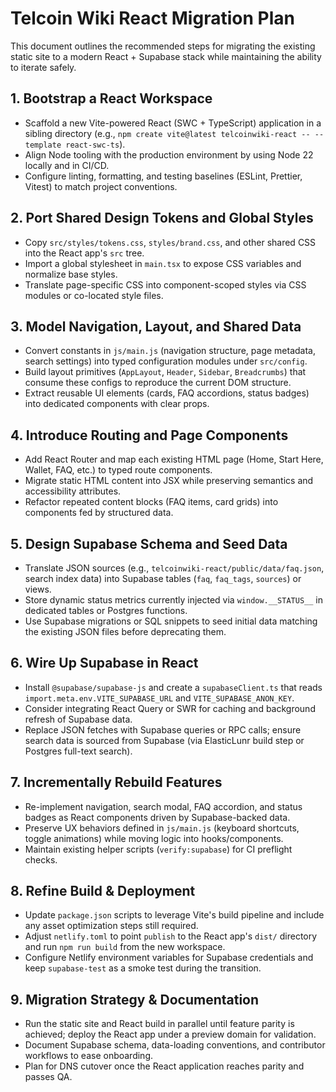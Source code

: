 # Telcoin Wiki React Migration Plan

This document outlines the recommended steps for migrating the existing static site to a modern React + Supabase stack while maintaining the ability to iterate safely.

## 1. Bootstrap a React Workspace
- Scaffold a new Vite-powered React (SWC + TypeScript) application in a sibling directory (e.g., `npm create vite@latest telcoinwiki-react -- --template react-swc-ts`).
- Align Node tooling with the production environment by using Node 22 locally and in CI/CD.
- Configure linting, formatting, and testing baselines (ESLint, Prettier, Vitest) to match project conventions.

## 2. Port Shared Design Tokens and Global Styles
- Copy `src/styles/tokens.css`, `styles/brand.css`, and other shared CSS into the React app's `src` tree.
- Import a global stylesheet in `main.tsx` to expose CSS variables and normalize base styles.
- Translate page-specific CSS into component-scoped styles via CSS modules or co-located style files.

## 3. Model Navigation, Layout, and Shared Data
- Convert constants in `js/main.js` (navigation structure, page metadata, search settings) into typed configuration modules under `src/config`.
- Build layout primitives (`AppLayout`, `Header`, `Sidebar`, `Breadcrumbs`) that consume these configs to reproduce the current DOM structure.
- Extract reusable UI elements (cards, FAQ accordions, status badges) into dedicated components with clear props.

## 4. Introduce Routing and Page Components
- Add React Router and map each existing HTML page (Home, Start Here, Wallet, FAQ, etc.) to typed route components.
- Migrate static HTML content into JSX while preserving semantics and accessibility attributes.
- Refactor repeated content blocks (FAQ items, card grids) into components fed by structured data.

## 5. Design Supabase Schema and Seed Data
- Translate JSON sources (e.g., `telcoinwiki-react/public/data/faq.json`, search index data) into Supabase tables (`faq`, `faq_tags`, `sources`) or views.
- Store dynamic status metrics currently injected via `window.__STATUS__` in dedicated tables or Postgres functions.
- Use Supabase migrations or SQL snippets to seed initial data matching the existing JSON files before deprecating them.

## 6. Wire Up Supabase in React
- Install `@supabase/supabase-js` and create a `supabaseClient.ts` that reads `import.meta.env.VITE_SUPABASE_URL` and `VITE_SUPABASE_ANON_KEY`.
- Consider integrating React Query or SWR for caching and background refresh of Supabase data.
- Replace JSON fetches with Supabase queries or RPC calls; ensure search data is sourced from Supabase (via ElasticLunr build step or Postgres full-text search).

## 7. Incrementally Rebuild Features
- Re-implement navigation, search modal, FAQ accordion, and status badges as React components driven by Supabase-backed data.
- Preserve UX behaviors defined in `js/main.js` (keyboard shortcuts, toggle animations) while moving logic into hooks/components.
- Maintain existing helper scripts (`verify:supabase`) for CI preflight checks.

## 8. Refine Build & Deployment
- Update `package.json` scripts to leverage Vite's build pipeline and include any asset optimization steps still required.
- Adjust `netlify.toml` to point `publish` to the React app's `dist/` directory and run `npm run build` from the new workspace.
- Configure Netlify environment variables for Supabase credentials and keep `supabase-test` as a smoke test during the transition.

## 9. Migration Strategy & Documentation
- Run the static site and React build in parallel until feature parity is achieved; deploy the React app under a preview domain for validation.
- Document Supabase schema, data-loading conventions, and contributor workflows to ease onboarding.
- Plan for DNS cutover once the React application reaches parity and passes QA.

